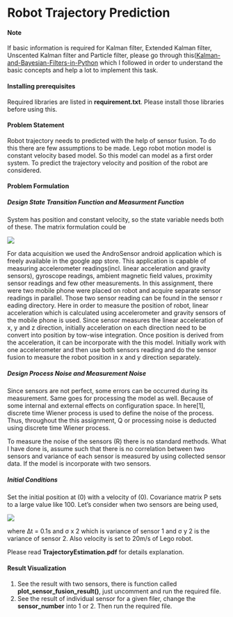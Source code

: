 # Robot Trajectory Prediction

#### Note
If basic information is required for Kalman filter, Extended Kalman
filter, Unscented Kalman filter and Particle filter, please go 
through this([Kalman-and-Bayesian-Filters-in-Python](https://github.com/rlabbe/Kalman-and-Bayesian-Filters-in-Python) 
which I followed in order to understand the basic concepts and 
help a lot to implement this task. 

#### Installing prerequisites
Required libraries are listed in **requirement.txt**. Please install those libraries before using this.

#### Problem Statement
Robot trajectory needs to predicted with the help of sensor fusion.
To do this there are few assumptions to be made. Lego robot motion 
model is constant velocity based model. So this model can model as a 
first order system. To predict the trajectory velocity and position of
the robot are considered.

#### Problem Formulation
##### Design State Transition Function and Measurment Function
System has position and constant velocity, so the state variable needs both of these. The matrix
formulation could be

![](../master/images/formulation.png)

For data acquisition we used the AndroSensor android application which is freely available in
the google app store. This application is capable of measuring accelerometer readings(incl. linear
acceleration and gravity sensors), gyroscope readings, ambient magnetic field values, proximity
sensor readings and few other measurements. In this assignment, there were two mobile phone
were placed on robot and acquire separate sensor readings in parallel. Those two sensor reading
can be found in the sensor r eading directory. Here in order to measure the position of robot, linear
acceleration which is calculated using accelerometer and gravity sensors of the mobile phone is used.
Since sensor measures the linear acceleration of x, y and z direction, initially acceleration on each
direction need to be convert into position by tow-wise integration. Once position is derived from
the acceleration, it can be incorporate with the this model. Initially work with one accelerometer
and then use both sensors reading and do the sensor fusion to measure the robot position in x and
y direction separately. 


##### Design Process Noise and Measurement Noise
Since sensors are not perfect, some errors can be occurred during its measurement. Same goes for
processing the model as well. Because of some internal and external effects on configuration space.
In here[1], discrete time Wiener process is used to define the noise of the process. Thus, throughout
the this assignment, Q or processing noise is deducted using discrete time Wiener process.

To measure the noise of the sensors (R) there is no standard methods. What I have done
is, assume such that there is no correlation between two sensors and variance of each sensor is
measured by using collected sensor data. If the model is incorporate with two sensors.

##### Initial Conditions
Set the initial position at (0) with a velocity of (0). Covariance matrix P sets to a large value like
100.
Let’s consider when two sensors are being used,


![](../master/images/initcondition.png)

where ∆t = 0.1s and σ x 2 which is variance of sensor 1 and 
σ y 2 is the variance of sensor 2. Also
velocity is set to 20m/s of Lego robot.


Please read **TrajectoryEstimation.pdf** for details explanation. 


#### Result Visualization 
1. See the result with two sensors, 
there is function called **plot_sensor_fusion_result()**, just uncomment and run the required file. 
2. See the result of individual sensor for a given filer, 
change the **sensor_number** into 1 or 2. Then run the required file. 


